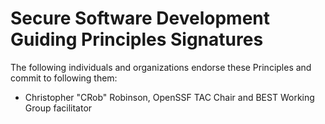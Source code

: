 # Secure Software Development Guiding Principles Signatures

The following individuals and organizations endorse these Principles and commit to following them:

- Christopher "CRob" Robinson, OpenSSF TAC Chair and BEST Working Group facilitator

